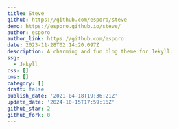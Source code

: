 ```yaml
---
title: Steve
github: https://github.com/esporo/steve
demo: https://esporo.github.io/steve/
author: esporo
author_link: https://github.com/esporo
date: 2023-11-28T02:14:20.097Z
description: A charming and fun blog theme for Jekyll.
ssg:
  - Jekyll
css: []
cms: []
category: []
draft: false
publish_date: '2021-04-18T19:36:21Z'
update_date: '2024-10-15T17:59:16Z'
github_star: 2
github_fork: 0
---
```

